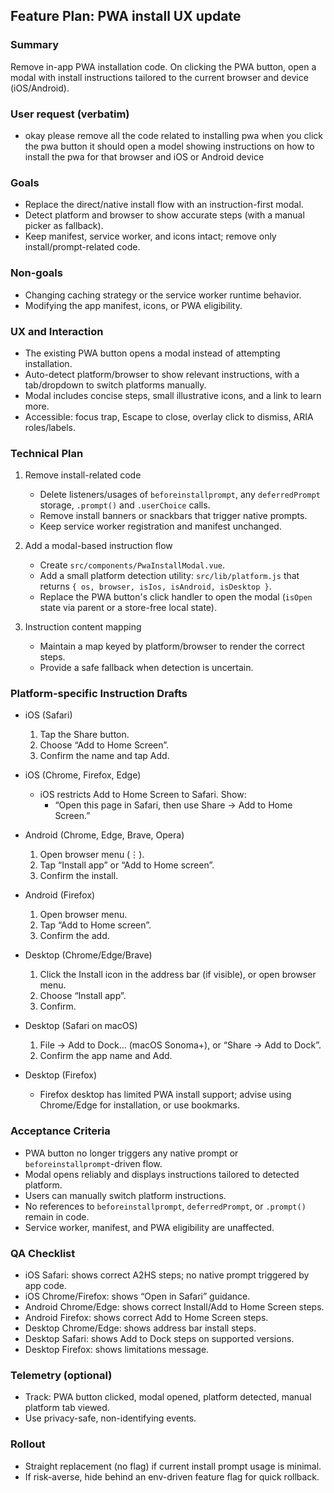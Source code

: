 ## Feature Plan: PWA install UX update

### Summary
Remove in-app PWA installation code. On clicking the PWA button, open a modal with install instructions tailored to the current browser and device (iOS/Android).

### User request (verbatim)
- okay please remove all the code related to installing pwa when you click the pwa button it should open a model showing instructions on how to install the pwa for that browser and iOS or Android device

### Goals
- Replace the direct/native install flow with an instruction-first modal.
- Detect platform and browser to show accurate steps (with a manual picker as fallback).
- Keep manifest, service worker, and icons intact; remove only install/prompt-related code.

### Non-goals
- Changing caching strategy or the service worker runtime behavior.
- Modifying the app manifest, icons, or PWA eligibility.

### UX and Interaction
- The existing PWA button opens a modal instead of attempting installation.
- Auto-detect platform/browser to show relevant instructions, with a tab/dropdown to switch platforms manually.
- Modal includes concise steps, small illustrative icons, and a link to learn more.
- Accessible: focus trap, Escape to close, overlay click to dismiss, ARIA roles/labels.

### Technical Plan
1) Remove install-related code
   - Delete listeners/usages of `beforeinstallprompt`, any `deferredPrompt` storage, `.prompt()` and `.userChoice` calls.
   - Remove install banners or snackbars that trigger native prompts.
   - Keep service worker registration and manifest unchanged.

2) Add a modal-based instruction flow
   - Create `src/components/PwaInstallModal.vue`.
   - Add a small platform detection utility: `src/lib/platform.js` that returns `{ os, browser, isIos, isAndroid, isDesktop }`.
   - Replace the PWA button's click handler to open the modal (`isOpen` state via parent or a store-free local state).

3) Instruction content mapping
   - Maintain a map keyed by platform/browser to render the correct steps.
   - Provide a safe fallback when detection is uncertain.

### Platform-specific Instruction Drafts
- iOS (Safari)
  1. Tap the Share button.
  2. Choose “Add to Home Screen”.
  3. Confirm the name and tap Add.

- iOS (Chrome, Firefox, Edge)
  - iOS restricts Add to Home Screen to Safari. Show:
    - “Open this page in Safari, then use Share → Add to Home Screen.”

- Android (Chrome, Edge, Brave, Opera)
  1. Open browser menu (⋮).
  2. Tap “Install app” or “Add to Home screen”.
  3. Confirm the install.

- Android (Firefox)
  1. Open browser menu.
  2. Tap “Add to Home screen”.
  3. Confirm the add.

- Desktop (Chrome/Edge/Brave)
  1. Click the Install icon in the address bar (if visible), or open browser menu.
  2. Choose “Install app”.
  3. Confirm.

- Desktop (Safari on macOS)
  1. File → Add to Dock… (macOS Sonoma+), or “Share → Add to Dock”.
  2. Confirm the app name and Add.

- Desktop (Firefox)
  - Firefox desktop has limited PWA install support; advise using Chrome/Edge for installation, or use bookmarks.

### Acceptance Criteria
- PWA button no longer triggers any native prompt or `beforeinstallprompt`-driven flow.
- Modal opens reliably and displays instructions tailored to detected platform.
- Users can manually switch platform instructions.
- No references to `beforeinstallprompt`, `deferredPrompt`, or `.prompt()` remain in code.
- Service worker, manifest, and PWA eligibility are unaffected.

### QA Checklist
- iOS Safari: shows correct A2HS steps; no native prompt triggered by app code.
- iOS Chrome/Firefox: shows “Open in Safari” guidance.
- Android Chrome/Edge: shows correct Install/Add to Home Screen steps.
- Android Firefox: shows correct Add to Home Screen steps.
- Desktop Chrome/Edge: shows address bar install steps.
- Desktop Safari: shows Add to Dock steps on supported versions.
- Desktop Firefox: shows limitations message.

### Telemetry (optional)
- Track: PWA button clicked, modal opened, platform detected, manual platform tab viewed.
- Use privacy-safe, non-identifying events.

### Rollout
- Straight replacement (no flag) if current install prompt usage is minimal.
- If risk-averse, hide behind an env-driven feature flag for quick rollback.


